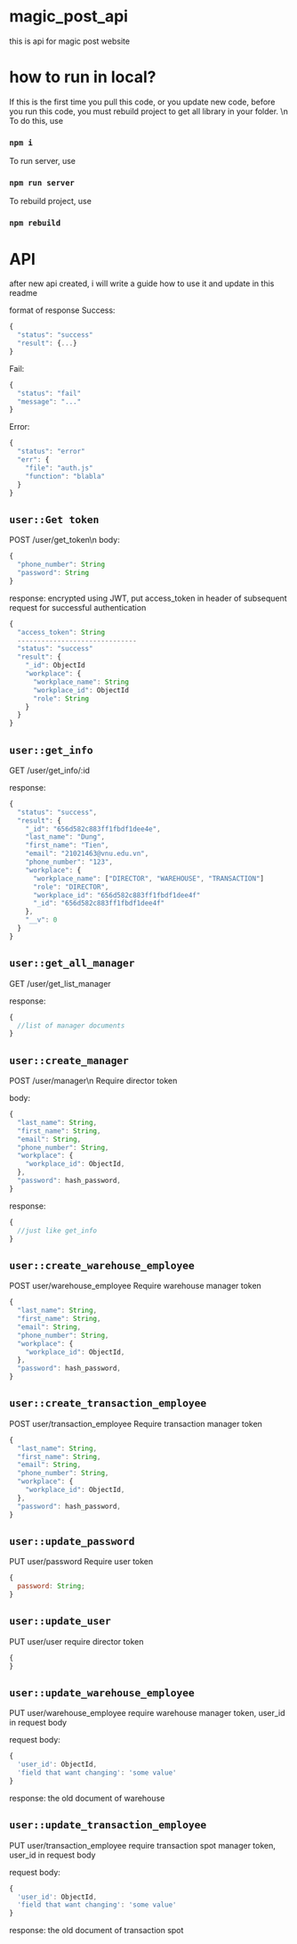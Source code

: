 # magic_post_api

this is api for magic post website

# how to run in local?

If this is the first time you pull this code, or you update new code, before you run this code, you must rebuild project to get all library in your folder. \n
To do this, use

### `npm i`

To run server, use

### `npm run server`

To rebuild project, use

### `npm rebuild`

# API

after new api created, i will write a guide how to use it and update in this readme

format of response
Success:

```javascript
{
  "status": "success"
  "result": {...}
}
```

Fail:

```javascript
{
  "status": "fail"
  "message": "..."
}
```

Error:

```javascript
{
  "status": "error"
  "err": {
    "file": "auth.js"
    "function": "blabla"
  }
}
```

## `user::Get token`

POST /user/get_token\n
body:

```javascript
{
  "phone_number": String
  "password": String
}
```
response: encrypted using JWT, put access_token in header of subsequent request for successful authentication

```javascript
{
  "access_token": String
  ------------------------------
  "status": "success"
  "result": {
    "_id": ObjectId
    "workplace": {
      "workplace_name": String
      "workplace_id": ObjectId
      "role": String
    }
  }
}
```

## `user::get_info`

GET /user/get_info/:id

response:

```javascript
{
  "status": "success",
  "result": {
    "_id": "656d582c883ff1fbdf1dee4e",
    "last_name": "Dung",
    "first_name": "Tien",
    "email": "21021463@vnu.edu.vn",
    "phone_number": "123",
    "workplace": {
      "workplace_name": ["DIRECTOR", "WAREHOUSE", "TRANSACTION"]
      "role": "DIRECTOR",
      "workplace_id": "656d582c883ff1fbdf1dee4f"
      "_id": "656d582c883ff1fbdf1dee4f"
    },
    "__v": 0
  }
}
```
## `user::get_all_manager`

GET /user/get_list_manager

response:

```javascript
{
  //list of manager documents
}
```

## `user::create_manager`

POST /user/manager\n
Require director token

body:

```javascript
{
  "last_name": String,
  "first_name": String,
  "email": String,
  "phone_number": String,
  "workplace": {
    "workplace_id": ObjectId,
  },
  "password": hash_password,
}
```

response:

```javascript
{
  //just like get_info
}
```

## `user::create_warehouse_employee`

POST user/warehouse_employee
Require warehouse manager token

```javascript
{
  "last_name": String,
  "first_name": String,
  "email": String,
  "phone_number": String,
  "workplace": {
    "workplace_id": ObjectId,
  },
  "password": hash_password,
}
```

## `user::create_transaction_employee`

POST user/transaction_employee
Require transaction manager token

```javascript
{
  "last_name": String,
  "first_name": String,
  "email": String,
  "phone_number": String,
  "workplace": {
    "workplace_id": ObjectId,
  },
  "password": hash_password,
}
```

## `user::update_password`

PUT user/password
Require user token

```javascript
{
  password: String;
}
```

## `user::update_user`

PUT user/user
require director token

```javascript
{
}
```
## `user::update_warehouse_employee`

PUT user/warehouse_employee
require warehouse manager token, user_id in request body

request body: 

```javascript
{
  'user_id': ObjectId,
  'field that want changing': 'some value'
}
```

response: the old document of warehouse

## `user::update_transaction_employee`

PUT user/transaction_employee
require transaction spot manager token, user_id in request body

request body: 

```javascript
{
  'user_id': ObjectId,
  'field that want changing': 'some value'
}
```

response: the old document of transaction spot

